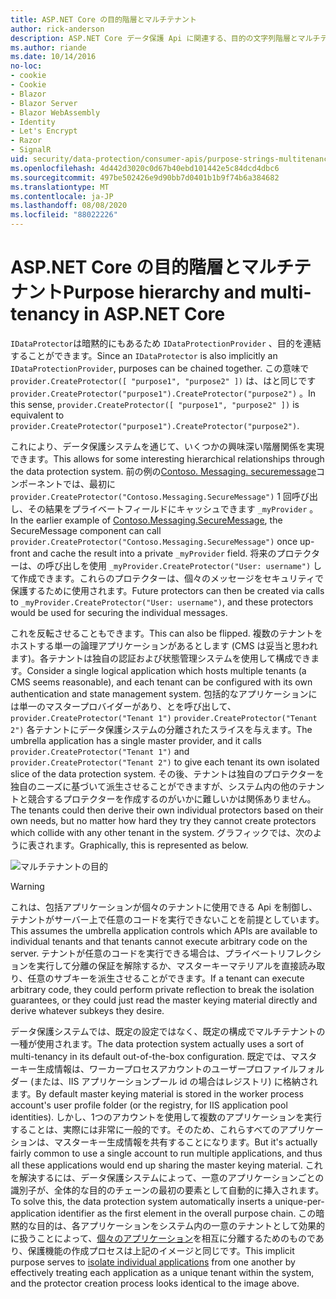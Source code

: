 ```yaml
---
title: ASP.NET Core の目的階層とマルチテナント
author: rick-anderson
description: ASP.NET Core データ保護 Api に関連する、目的の文字列階層とマルチテナントについて説明します。
ms.author: riande
ms.date: 10/14/2016
no-loc:
- cookie
- Cookie
- Blazor
- Blazor Server
- Blazor WebAssembly
- Identity
- Let's Encrypt
- Razor
- SignalR
uid: security/data-protection/consumer-apis/purpose-strings-multitenancy
ms.openlocfilehash: 4d442d3020c0d67b40ebd101442e5c84dcd4dbc6
ms.sourcegitcommit: 497be502426e9d90bb7d0401b1b9f74b6a384682
ms.translationtype: MT
ms.contentlocale: ja-JP
ms.lasthandoff: 08/08/2020
ms.locfileid: "88022226"
---
```

# <a name="purpose-hierarchy-and-multi-tenancy-in-aspnet-core"></a><span data-ttu-id="16748-103">ASP.NET Core の目的階層とマルチテナント</span><span class="sxs-lookup"><span data-stu-id="16748-103">Purpose hierarchy and multi-tenancy in ASP.NET Core</span></span>

<span data-ttu-id="16748-104">`IDataProtector`は暗黙的にもあるため `IDataProtectionProvider` 、目的を連結することができます。</span><span class="sxs-lookup"><span data-stu-id="16748-104">Since an `IDataProtector` is also implicitly an `IDataProtectionProvider`, purposes can be chained together.</span></span> <span data-ttu-id="16748-105">この意味で `provider.CreateProtector([ "purpose1", "purpose2" ])` は、はと同じです `provider.CreateProtector("purpose1").CreateProtector("purpose2")` 。</span><span class="sxs-lookup"><span data-stu-id="16748-105">In this sense, `provider.CreateProtector([ "purpose1", "purpose2" ])` is equivalent to `provider.CreateProtector("purpose1").CreateProtector("purpose2")`.</span></span>

<span data-ttu-id="16748-106">これにより、データ保護システムを通じて、いくつかの興味深い階層関係を実現できます。</span><span class="sxs-lookup"><span data-stu-id="16748-106">This allows for some interesting hierarchical relationships through the data protection system.</span></span> <span data-ttu-id="16748-107">前の例の[Contoso. Messaging. securemessage](xref:security/data-protection/consumer-apis/purpose-strings#data-protection-contoso-purpose)コンポーネントでは、最初に `provider.CreateProtector("Contoso.Messaging.SecureMessage")` 1 回呼び出し、その結果をプライベートフィールドにキャッシュできます `_myProvider` 。</span><span class="sxs-lookup"><span data-stu-id="16748-107">In the earlier example of [Contoso.Messaging.SecureMessage](xref:security/data-protection/consumer-apis/purpose-strings#data-protection-contoso-purpose), the SecureMessage component can call `provider.CreateProtector("Contoso.Messaging.SecureMessage")` once up-front and cache the result into a private `_myProvider` field.</span></span> <span data-ttu-id="16748-108">将来のプロテクターは、の呼び出しを使用 `_myProvider.CreateProtector("User: username")` して作成できます。これらのプロテクターは、個々のメッセージをセキュリティで保護するために使用されます。</span><span class="sxs-lookup"><span data-stu-id="16748-108">Future protectors can then be created via calls to `_myProvider.CreateProtector("User: username")`, and these protectors would be used for securing the individual messages.</span></span>

<span data-ttu-id="16748-109">これを反転させることもできます。</span><span class="sxs-lookup"><span data-stu-id="16748-109">This can also be flipped.</span></span> <span data-ttu-id="16748-110">複数のテナントをホストする単一の論理アプリケーションがあるとします (CMS は妥当と思われます)。各テナントは独自の認証および状態管理システムを使用して構成できます。</span><span class="sxs-lookup"><span data-stu-id="16748-110">Consider a single logical application which hosts multiple tenants (a CMS seems reasonable), and each tenant can be configured with its own authentication and state management system.</span></span> <span data-ttu-id="16748-111">包括的なアプリケーションには単一のマスタープロバイダーがあり、とを呼び出して、 `provider.CreateProtector("Tenant 1")` `provider.CreateProtector("Tenant 2")` 各テナントにデータ保護システムの分離されたスライスを与えます。</span><span class="sxs-lookup"><span data-stu-id="16748-111">The umbrella application has a single master provider, and it calls `provider.CreateProtector("Tenant 1")` and `provider.CreateProtector("Tenant 2")` to give each tenant its own isolated slice of the data protection system.</span></span> <span data-ttu-id="16748-112">その後、テナントは独自のプロテクターを独自のニーズに基づいて派生させることができますが、システム内の他のテナントと競合するプロテクターを作成するのがいかに難しいかは関係ありません。</span><span class="sxs-lookup"><span data-stu-id="16748-112">The tenants could then derive their own individual protectors based on their own needs, but no matter how hard they try they cannot create protectors which collide with any other tenant in the system.</span></span> <span data-ttu-id="16748-113">グラフィックでは、次のように表されます。</span><span class="sxs-lookup"><span data-stu-id="16748-113">Graphically, this is represented as below.</span></span>

![マルチテナントの目的](purpose-strings-multitenancy/_static/purposes-multi-tenancy.png)

>[!WARNING]
> <span data-ttu-id="16748-115">これは、包括アプリケーションが個々のテナントに使用できる Api を制御し、テナントがサーバー上で任意のコードを実行できないことを前提としています。</span><span class="sxs-lookup"><span data-stu-id="16748-115">This assumes the umbrella application controls which APIs are available to individual tenants and that tenants cannot execute arbitrary code on the server.</span></span> <span data-ttu-id="16748-116">テナントが任意のコードを実行できる場合は、プライベートリフレクションを実行して分離の保証を解除するか、マスターキーマテリアルを直接読み取り、任意のサブキーを派生させることができます。</span><span class="sxs-lookup"><span data-stu-id="16748-116">If a tenant can execute arbitrary code, they could perform private reflection to break the isolation guarantees, or they could just read the master keying material directly and derive whatever subkeys they desire.</span></span>

<span data-ttu-id="16748-117">データ保護システムでは、既定の設定ではなく、既定の構成でマルチテナントの一種が使用されます。</span><span class="sxs-lookup"><span data-stu-id="16748-117">The data protection system actually uses a sort of multi-tenancy in its default out-of-the-box configuration.</span></span> <span data-ttu-id="16748-118">既定では、マスターキー生成情報は、ワーカープロセスアカウントのユーザープロファイルフォルダー (または、IIS アプリケーションプール id の場合はレジストリ) に格納されます。</span><span class="sxs-lookup"><span data-stu-id="16748-118">By default master keying material is stored in the worker process account's user profile folder (or the registry, for IIS application pool identities).</span></span> <span data-ttu-id="16748-119">しかし、1つのアカウントを使用して複数のアプリケーションを実行することは、実際には非常に一般的です。そのため、これらすべてのアプリケーションは、マスターキー生成情報を共有することになります。</span><span class="sxs-lookup"><span data-stu-id="16748-119">But it's actually fairly common to use a single account to run multiple applications, and thus all these applications would end up sharing the master keying material.</span></span> <span data-ttu-id="16748-120">これを解決するには、データ保護システムによって、一意のアプリケーションごとの識別子が、全体的な目的のチェーンの最初の要素として自動的に挿入されます。</span><span class="sxs-lookup"><span data-stu-id="16748-120">To solve this, the data protection system automatically inserts a unique-per-application identifier as the first element in the overall purpose chain.</span></span> <span data-ttu-id="16748-121">この暗黙的な目的は、各アプリケーションをシステム内の一意のテナントとして効果的に扱うことによって、[個々のアプリケーション](xref:security/data-protection/configuration/overview#per-application-isolation)を相互に分離するためのものであり、保護機能の作成プロセスは上記のイメージと同じです。</span><span class="sxs-lookup"><span data-stu-id="16748-121">This implicit purpose serves to [isolate individual applications](xref:security/data-protection/configuration/overview#per-application-isolation) from one another by effectively treating each application as a unique tenant within the system, and the protector creation process looks identical to the image above.</span></span>
